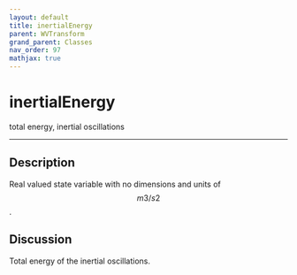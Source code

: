 ```yaml
---
layout: default
title: inertialEnergy
parent: WVTransform
grand_parent: Classes
nav_order: 97
mathjax: true
---
```


#  inertialEnergy

total energy, inertial oscillations


---

## Description
Real valued state variable with no dimensions and units of $$m3/s2$$.

## Discussion

Total energy of the inertial oscillations.

